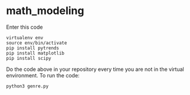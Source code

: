 # math_modeling

Enter this code

```
virtualenv env
source env/bin/activate
pip install pytrends
pip install matplotlib
pip install scipy
```
Do the code above in your repository every time you are not in the virtual environment.
To run the code:

```
python3 genre.py
```

